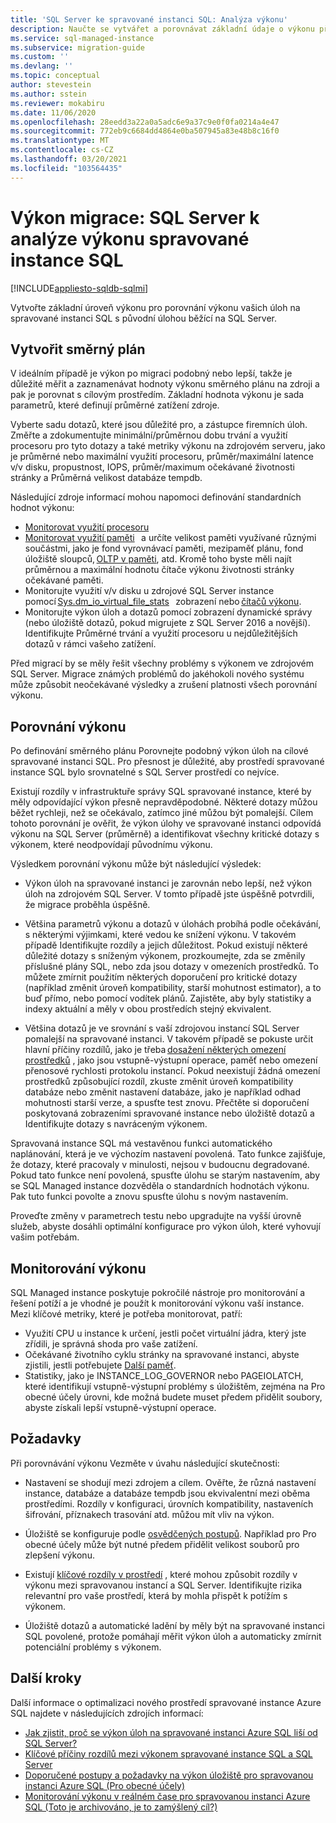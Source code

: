```yaml
---
title: 'SQL Server ke spravované instanci SQL: Analýza výkonu'
description: Naučte se vytvářet a porovnávat základní údaje o výkonu při migraci SQL Serverch databází do spravované instance Azure SQL.
ms.service: sql-managed-instance
ms.subservice: migration-guide
ms.custom: ''
ms.devlang: ''
ms.topic: conceptual
author: stevestein
ms.author: sstein
ms.reviewer: mokabiru
ms.date: 11/06/2020
ms.openlocfilehash: 28eedd3a22a0a5adc6e9a37c9e0f0fa0214a4e47
ms.sourcegitcommit: 772eb9c6684dd4864e0ba507945a83e48b8c16f0
ms.translationtype: MT
ms.contentlocale: cs-CZ
ms.lasthandoff: 03/20/2021
ms.locfileid: "103564435"
---
```

# <a name="migration-performance-sql-server-to-sql-managed-instance-performance-analysis"></a>Výkon migrace: SQL Server k analýze výkonu spravované instance SQL
[!INCLUDE[appliesto-sqldb-sqlmi](../../includes/appliesto-sqlmi.md)]

Vytvořte základní úroveň výkonu pro porovnání výkonu vašich úloh na spravované instanci SQL s původní úlohou běžící na SQL Server. 

## <a name="create-a-baseline"></a>Vytvořit směrný plán

V ideálním případě je výkon po migraci podobný nebo lepší, takže je důležité měřit a zaznamenávat hodnoty výkonu směrného plánu na zdroji a pak je porovnat s cílovým prostředím. Základní hodnota výkonu je sada parametrů, které definují průměrné zatížení zdroje. 

Vyberte sadu dotazů, které jsou důležité pro, a zástupce firemních úloh. Změřte a zdokumentujte minimální/průměrnou dobu trvání a využití procesoru pro tyto dotazy a také metriky výkonu na zdrojovém serveru, jako je průměrné nebo maximální využití procesoru, průměr/maximální latence v/v disku, propustnost, IOPS, průměr/maximum očekávané životnosti stránky a Průměrná velikost databáze tempdb. 

Následující zdroje informací mohou napomoci definování standardních hodnot výkonu: 

   - [Monitorovat využití procesoru ](https://techcommunity.microsoft.com/t5/azure-sql-database/monitor-cpu-usage-on-sql-server-and-azure-sql/ba-p/680777#M131)
   - [Monitorovat využití paměti](/sql/relational-databases/performance-monitor/monitor-memory-usage)   a určíte velikost paměti využívané různými součástmi, jako je fond vyrovnávací paměti, mezipaměť plánu, fond úložiště sloupců, [OLTP v paměti](/sql/relational-databases/in-memory-oltp/monitor-and-troubleshoot-memory-usage), atd. Kromě toho byste měli najít průměrnou a maximální hodnotu čítače výkonu životnosti stránky očekávané paměti. 
   - Monitorujte využití v/v disku u zdrojové SQL Server instance pomocí [Sys.dm_io_virtual_file_stats](/sql/relational-databases/system-dynamic-management-views/sys-dm-io-virtual-file-stats-transact-sql)   zobrazení nebo [čítačů výkonu](/sql/relational-databases/performance-monitor/monitor-disk-usage). 
   - Monitorujte výkon úloh a dotazů pomocí zobrazení dynamické správy (nebo úložiště dotazů, pokud migrujete z SQL Server 2016 a novější). Identifikujte Průměrné trvání a využití procesoru u nejdůležitějších dotazů v rámci vašeho zatížení. 

Před migrací by se měly řešit všechny problémy s výkonem ve zdrojovém SQL Server. Migrace známých problémů do jakéhokoli nového systému může způsobit neočekávané výsledky a zrušení platnosti všech porovnání výkonu. 


## <a name="compare-performance"></a>Porovnání výkonu 

Po definování směrného plánu Porovnejte podobný výkon úloh na cílové spravované instanci SQL. Pro přesnost je důležité, aby prostředí spravované instance SQL bylo srovnatelné s SQL Server prostředí co nejvíce. 

Existují rozdíly v infrastruktuře správy SQL spravované instance, které by měly odpovídající výkon přesně nepravděpodobné. Některé dotazy můžou běžet rychleji, než se očekávalo, zatímco jiné můžou být pomalejší. Cílem tohoto porovnání je ověřit, že výkon úlohy ve spravované instanci odpovídá výkonu na SQL Server (průměrně) a identifikovat všechny kritické dotazy s výkonem, které neodpovídají původnímu výkonu. 

Výsledkem porovnání výkonu může být následující výsledek: 

- Výkon úloh na spravované instanci je zarovnán nebo lepší, než výkon úloh na zdrojovém SQL Server. V tomto případě jste úspěšně potvrdili, že migrace proběhla úspěšně. 

- Většina parametrů výkonu a dotazů v úlohách probíhá podle očekávání, s některými výjimkami, které vedou ke snížení výkonu. V takovém případě Identifikujte rozdíly a jejich důležitost. Pokud existují některé důležité dotazy s sníženým výkonem, prozkoumejte, zda se změnily příslušné plány SQL, nebo zda jsou dotazy v omezeních prostředků. To můžete zmírnit použitím některých doporučení pro kritické dotazy (například změnit úroveň kompatibility, starší mohutnost estimator), a to buď přímo, nebo pomocí vodítek plánů. Zajistěte, aby byly statistiky a indexy aktuální a měly v obou prostředích stejný ekvivalent. 

- Většina dotazů je ve srovnání s vaší zdrojovou instancí SQL Server pomalejší na spravované instanci. V takovém případě se pokuste určit hlavní příčiny rozdílů, jako je třeba [dosažení některých omezení prostředků](../../managed-instance/resource-limits.md#service-tier-characteristics) , jako jsou vstupně-výstupní operace, paměť nebo omezení přenosové rychlosti protokolu instancí. Pokud neexistují žádná omezení prostředků způsobující rozdíl, zkuste změnit úroveň kompatibility databáze nebo změnit nastavení databáze, jako je například odhad mohutnosti starší verze, a spusťte test znovu. Přečtěte si doporučení poskytovaná zobrazeními spravované instance nebo úložiště dotazů a Identifikujte dotazy s navráceným výkonem. 

Spravovaná instance SQL má vestavěnou funkci automatického naplánování, která je ve výchozím nastavení povolená. Tato funkce zajišťuje, že dotazy, které pracovaly v minulosti, nejsou v budoucnu degradované. Pokud tato funkce není povolená, spusťte úlohu se starým nastavením, aby se SQL Managed instance dozvěděla o standardních hodnotách výkonu. Pak tuto funkci povolte a znovu spusťte úlohu s novým nastavením. 

Proveďte změny v parametrech testu nebo upgradujte na vyšší úrovně služeb, abyste dosáhli optimální konfigurace pro výkon úloh, které vyhovují vašim potřebám. 

## <a name="monitor-performance"></a>Monitorování výkonu 

SQL Managed instance poskytuje pokročilé nástroje pro monitorování a řešení potíží a je vhodné je použít k monitorování výkonu vaší instance. Mezi klíčové metriky, které je potřeba monitorovat, patří: 

- Využití CPU u instance k určení, jestli počet virtuální jádra, který jste zřídili, je správná shoda pro vaše zatížení. 
- Očekávané životního cyklu stránky na spravované instanci, abyste zjistili, jestli potřebujete [Další paměť](https://techcommunity.microsoft.com/t5/azure-sql-database/do-you-need-more-memory-on-azure-sql-managed-instance/ba-p/563444).
-  Statistiky, jako je INSTANCE_LOG_GOVERNOR nebo PAGEIOLATCH, které identifikují vstupně-výstupní problémy s úložištěm, zejména na Pro obecné účely úrovni, kde možná budete muset předem přidělit soubory, abyste získali lepší vstupně-výstupní operace. 


## <a name="considerations"></a>Požadavky  

Při porovnávání výkonu Vezměte v úvahu následující skutečnosti: 

- Nastavení se shodují mezi zdrojem a cílem. Ověřte, že různá nastavení instance, databáze a databáze tempdb jsou ekvivalentní mezi oběma prostředími. Rozdíly v konfiguraci, úrovních kompatibility, nastaveních šifrování, příznakech trasování atd. můžou mít vliv na výkon. 

- Úložiště se konfiguruje podle [osvědčených postupů](https://techcommunity.microsoft.com/t5/datacat/storage-performance-best-practices-and-considerations-for-azure/ba-p/305525). Například pro Pro obecné účely může být nutné předem přidělit velikost souborů pro zlepšení výkonu. 

- Existují [klíčové rozdíly v prostředí](https://azure.microsoft.com/blog/key-causes-of-performance-differences-between-sql-managed-instance-and-sql-server/) , které mohou způsobit rozdíly v výkonu mezi spravovanou instancí a SQL Server. Identifikujte rizika relevantní pro vaše prostředí, která by mohla přispět k potížím s výkonem. 

- Úložiště dotazů a automatické ladění by měly být na spravované instanci SQL povolené, protože pomáhají měřit výkon úloh a automaticky zmírnit potenciální problémy s výkonem. 



## <a name="next-steps"></a>Další kroky

Další informace o optimalizaci nového prostředí spravované instance Azure SQL najdete v následujících zdrojích informací: 

- [Jak zjistit, proč se výkon úloh na spravované instanci Azure SQL liší od SQL Server?](https://medium.com/azure-sqldb-managed-instance/what-to-do-when-azure-sql-managed-instance-is-slower-than-sql-server-dd39942aaadd)
- [Klíčové příčiny rozdílů mezi výkonem spravované instance SQL a SQL Server](https://azure.microsoft.com/blog/key-causes-of-performance-differences-between-sql-managed-instance-and-sql-server/)
- [Doporučené postupy a požadavky na výkon úložiště pro spravovanou instanci Azure SQL (Pro obecné účely)](https://techcommunity.microsoft.com/t5/datacat/storage-performance-best-practices-and-considerations-for-azure/ba-p/305525)
- [Monitorování výkonu v reálném čase pro spravovanou instanci Azure SQL (Toto je archivováno, je to zamýšlený cíl?)](/archive/blogs/sqlcat/real-time-performance-monitoring-for-azure-sql-database-managed-instance)